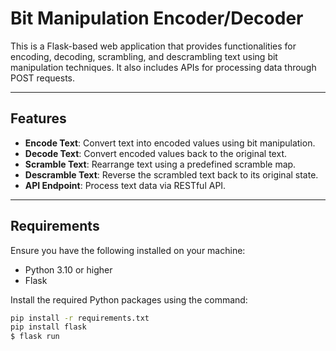 # Bit Manipulation Encoder/Decoder

This is a Flask-based web application that provides functionalities for encoding, decoding, scrambling, and descrambling text using bit manipulation techniques. It also includes APIs for processing data through POST requests.

---

## Features

- **Encode Text**: Convert text into encoded values using bit manipulation.
- **Decode Text**: Convert encoded values back to the original text.
- **Scramble Text**: Rearrange text using a predefined scramble map.
- **Descramble Text**: Reverse the scrambled text back to its original state.
- **API Endpoint**: Process text data via RESTful API.

---

## Requirements

Ensure you have the following installed on your machine:
- Python 3.10 or higher
- Flask

Install the required Python packages using the command:
```bash
pip install -r requirements.txt
pip install flask
$ flask run